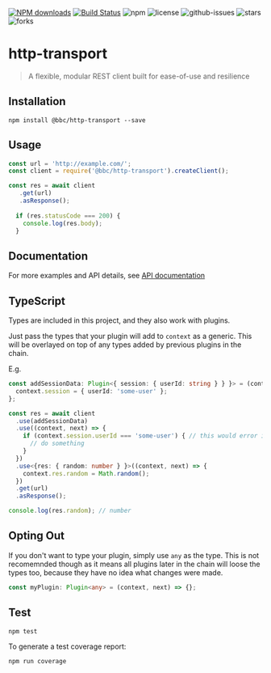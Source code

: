 
[![NPM downloads](https://img.shields.io/npm/dm/@bbc/http-transport.svg?style=flat)](https://npmjs.org/package/@bbc/http-transport)
[![Build Status](https://api.travis-ci.org/bbc/http-transport.svg)](https://travis-ci.org/bbc/http-transport) 
![npm](https://img.shields.io/npm/v/@bbc/http-transport.svg)
![license](https://img.shields.io/badge/license-MIT-blue.svg) 
![github-issues](https://img.shields.io/github/issues/bbc/http-transport.svg)
![stars](https://img.shields.io/github/stars/bbc/http-transport.svg)
![forks](https://img.shields.io/github/forks/bbc/http-transport.svg)

# http-transport

> A flexible, modular REST client built for ease-of-use and resilience

## Installation

```
npm install @bbc/http-transport --save
```

## Usage

```js
const url = 'http://example.com/';
const client = require('@bbc/http-transport').createClient();

const res = await client
   .get(url)
   .asResponse();
  
  if (res.statusCode === 200) {
    console.log(res.body);
  }
```

## Documentation
For more examples and API details, see [API documentation](https://bbc.github.io/http-transport)

## TypeScript
Types are included in this project, and they also work with plugins.

Just pass the types that your plugin will add to `context` as a generic. This will be overlayed on top of any types added by previous plugins in the chain.

E.g.

```ts
const addSessionData: Plugin<{ session: { userId: string } } }> = (context, next) => {
  context.session = { userId: 'some-user' };
};

const res = await client
  .use(addSessionData)
  .use((context, next) => {
    if (context.session.userId === 'some-user') { // this would error if addSessionData middleware was missing
      // do something
    }
  })
  .use<{res: { random: number } }>((context, next) => {
    context.res.random = Math.random();
  })
  .get(url)
  .asResponse();

console.log(res.random); // number
```

## Opting Out
If you don't want to type your plugin, simply use `any` as the type. This is not recomemnded though as it means all plugins later in the chain will loose the types too, because they have no idea what changes were made.

```ts
const myPlugin: Plugin<any> = (context, next) => {};
```

## Test

```
npm test
```

To generate a test coverage report:

```
npm run coverage
```
